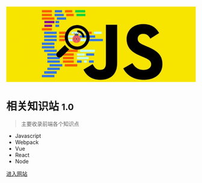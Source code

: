 ![logo](/logo.jpg)
# 相关知识站 <small>1.0</small>

> 主要收录前端各个知识点

- Javascript
- Webpack
- Vue
- React
- Node

<!-- [GitHub]() -->
[进入网站](docs/js/js.md)